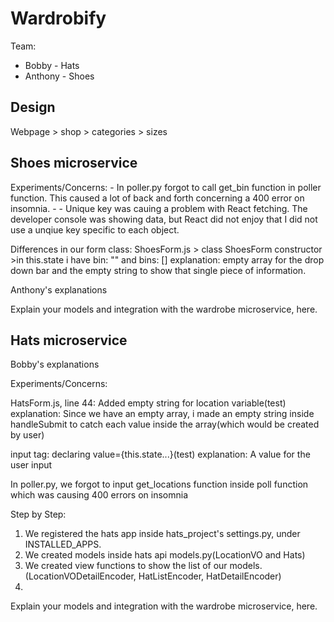 # Wardrobify

Team:

* Bobby - Hats
* Anthony - Shoes

## Design
Webpage > shop > categories > sizes




## Shoes microservice

Experiments/Concerns:
    - In poller.py forgot to call get_bin function in poller function. This caused a lot of back and forth concerning a 400 error on insomnia.
        -
    - Unique key was cauing a problem with React fetching. The developer console was showing data, but React did not enjoy that I did not use a unqiue key specific to each object.

Differences in our form class:
ShoesForm.js > class ShoesForm constructor >in this.state i have bin: "" and bins: []
explanation: empty array for the drop down bar and the empty string to show that single piece of information.



Anthony's explanations


Explain your models and integration with the wardrobe
microservice, here.

## Hats microservice
Bobby's explanations

Experiments/Concerns:

HatsForm.js, line 44: Added empty string for location variable(test)
explanation: Since we have an empty array, i made an empty string inside handleSubmit to catch each value inside the array(which would be created by user)

input tag: declaring value={this.state...}(test)
explanation: A value for the user input

In poller.py, we forgot to input get_locations function inside poll function which was causing 400 errors on insomnia




Step by Step:
1. We registered the hats app inside hats_project's settings.py, under INSTALLED_APPS.
2. We created models inside hats api models.py(LocationVO and Hats)
3. We created view functions to show the list of our models.(LocationVODetailEncoder, HatListEncoder, HatDetailEncoder)
4. 




Explain your models and integration with the wardrobe
microservice, here.
